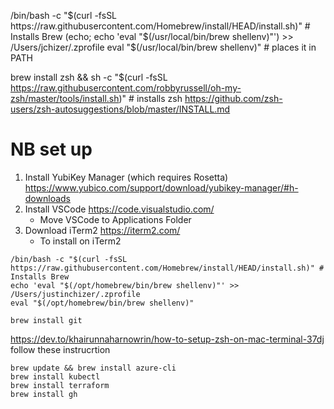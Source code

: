 /bin/bash -c "$(curl -fsSL https://raw.githubusercontent.com/Homebrew/install/HEAD/install.sh)" # Installs Brew
(echo; echo 'eval "$(/usr/local/bin/brew shellenv)"') >> /Users/jchizer/.zprofile
    eval "$(/usr/local/bin/brew shellenv)" # places it in PATH


brew install zsh && sh -c "$(curl -fsSL https://raw.githubusercontent.com/robbyrussell/oh-my-zsh/master/tools/install.sh)" # installs zsh
https://github.com/zsh-users/zsh-autosuggestions/blob/master/INSTALL.md





# NB set up
1. Install YubiKey Manager (which requires Rosetta) https://www.yubico.com/support/download/yubikey-manager/#h-downloads
2. Install VSCode https://code.visualstudio.com/
    - Move VSCode to Applications Folder
3. Download iTerm2 https://iterm2.com/
    - To install on iTerm2
``` 
/bin/bash -c "$(curl -fsSL https://raw.githubusercontent.com/Homebrew/install/HEAD/install.sh)" # Installs Brew
echo 'eval "$(/opt/homebrew/bin/brew shellenv)"' >> /Users/justinchizer/.zprofile
eval "$(/opt/homebrew/bin/brew shellenv)"

brew install git

```
https://dev.to/khairunnaharnowrin/how-to-setup-zsh-on-mac-terminal-37dj follow these instrucrtion



```
brew update && brew install azure-cli
brew install kubectl
brew install terraform
brew install gh

```